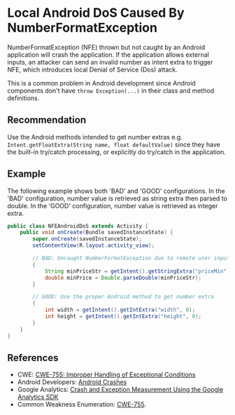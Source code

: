 # Local Android DoS Caused By NumberFormatException
NumberFormatException (NFE) thrown but not caught by an Android application will crash the application. If the application allows external inputs, an attacker can send an invalid number as intent extra to trigger NFE, which introduces local Denial of Service (Dos) attack.

This is a common problem in Android development since Android components don't have `throw Exception(...)` in their class and method definitions.


## Recommendation
Use the Android methods intended to get number extras e.g. `Intent.getFloatExtra(String name, float defaultValue)` since they have the built-in try/catch processing, or explicitly do try/catch in the application.


## Example
The following example shows both 'BAD' and 'GOOD' configurations. In the 'BAD' configuration, number value is retrieved as string extra then parsed to double. In the 'GOOD' configuration, number value is retrieved as integer extra.


```java
public class NFEAndroidDoS extends Activity {
	public void onCreate(Bundle savedInstanceState) {
		super.onCreate(savedInstanceState);
		setContentView(R.layout.activity_view);

		// BAD: Uncaught NumberFormatException due to remote user inputs
		{
			String minPriceStr = getIntent().getStringExtra("priceMin");
			double minPrice = Double.parseDouble(minPriceStr);	
		}

		// GOOD: Use the proper Android method to get number extra  
		{
			int width = getIntent().getIntExtra("width", 0);
			int height = getIntent().getIntExtra("height", 0);
		}
	}
}
```

## References
* CWE: [CWE-755: Improper Handling of Exceptional Conditions](https://cwe.mitre.org/data/definitions/749.html)
* Android Developers: [Android Crashes](https://developer.android.com/topic/performance/vitals/crash)
* Google Analytics: [Crash and Exception Measurement Using the Google Analytics SDK](https://developers.google.com/analytics/devguides/collection/android/v4/exceptions)
* Common Weakness Enumeration: [CWE-755](https://cwe.mitre.org/data/definitions/755.html).
